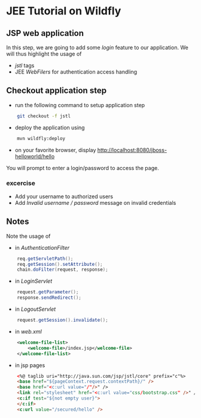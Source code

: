# JEE Tutorial on Wildfly

## JSP web application
In this step, we are going to add some _login_ feature to our application. We will thus highlight the usage of 
- _jstl_ tags
- JEE _WebFilers_ for authentication access handling 

## Checkout application step
* run the following command to setup application step
```sh
	git checkout -f jstl
```
* deploy the application using
```sh
	mvn wildfly:deploy
```
* on your favorite browser, display [http://localhost:8080/jboss-helloworld/hello](http://localhost:8080/jboss-helloworld/hello)

You will prompt to enter a login/password to access the page.

### excercise
* Add your username to authorized users
* Add _Invalid username / password_ message on invalid credentials

## Notes
Note the usage of

* in _AuthenticationFilter_
```java
	req.getServletPath();
	req.getSession().setAttribute();
	chain.doFilter(request, response);
```
* in _LoginServlet_
```java
	request.getParameter();
	response.sendRedirect();
```
* in _LogoutServlet_
```java
	request.getSession().invalidate();	
```

* in _web.xml_
```xml
	<welcome-file-list>
		<welcome-file>/index.jsp</welcome-file>
	</welcome-file-list>
```

* in jsp pages
```html
	<%@ taglib uri="http://java.sun.com/jsp/jstl/core" prefix="c"%>
	<base href="${pageContext.request.contextPath}/" />
	<base href="<c:url value="/"/>" />
	<link rel="stylesheet" href="<c:url value="css/bootstrap.css" />" />
	<c:if test="${not empty user}">
	</c:if>
	<c:url value="/secured/hello" />
```
